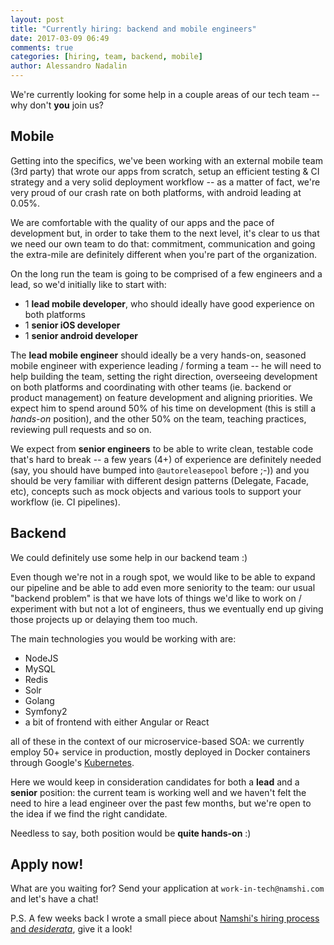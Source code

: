 ```yaml
---
layout: post
title: "Currently hiring: backend and mobile engineers"
date: 2017-03-09 06:49
comments: true
categories: [hiring, team, backend, mobile]
author: Alessandro Nadalin
---
```


We're currently looking for some help in a couple areas of our tech team -- why
don't **you** join us?

<!-- more -->

## Mobile

Getting into the specifics, we've been working with an external mobile team (3rd party)
that wrote our apps from scratch, setup an efficient testing & CI strategy and a
very solid deployment workflow -- as a matter of fact, we're very proud of our
crash rate on both platforms, with android leading at 0.05%.

We are comfortable with the quality of our apps and the pace of development but,
in order to take them to the next level, it's clear to us that we need our own
team to do that: commitment, communication and going the extra-mile are definitely
different when you're part of the organization.

On the long run the team is going to be comprised of a few engineers and a lead,
so we'd initially like to start with:

* 1 **lead mobile developer**, who should ideally have good experience on both platforms
* 1 **senior iOS developer**
* 1 **senior android developer**

The **lead mobile engineer** should ideally be a very hands-on, seasoned mobile
engineer with experience leading / forming a team -- he will need to
help building the team, setting the right direction, overseeing development
on both platforms and coordinating with other teams (ie. backend
or product management) on feature development and aligning priorities. We expect
him to spend around 50% of his time on development (this is still a *hands-on* position),
and the other 50% on the team, teaching practices, reviewing pull requests and so on.

We expect from **senior engineers** to be able to write clean, testable code that's
hard to break -- a few years (4+) of experience are definitely needed (say, you
should have bumped into `@autoreleasepool` before ;-)) and you
should be very familiar with different design patterns (Delegate, Facade, etc),
concepts such as mock objects and various tools to support your workflow (ie. CI
pipelines).

## Backend

We could definitely use some help in our backend team :)

Even though we're not in a rough spot, we would like to be able to expand
our pipeline and be able to add even more seniority to the team: our usual "backend problem"
is that we have lots of things we'd like to work on / experiment with but not a lot
of engineers, thus we eventually end up giving those projects up or delaying them
too much.

The main technologies you would be working with are:

* NodeJS
* MySQL
* Redis
* Solr
* Golang
* Symfony2
* a bit of frontend with either Angular or React

all of these in the context of our microservice-based SOA: we currently employ
50+ service in production, mostly deployed in Docker containers through Google's
[Kubernetes](https://kubernetes.io/).

Here we would keep in consideration candidates for both a **lead** and a
**senior** position: the current team is working well and we haven't felt the
need to hire a lead engineer over the past few months, but we're open to the
idea if we find the right candidate.

Needless to say, both position would be **quite hands-on** :)

## Apply now!

What are you waiting for? Send your application at `work-in-tech@namshi.com` and
let's have a chat!

P.S. A few weeks back I wrote a small piece about [Namshi's hiring process and *desiderata*](http://tech.namshi.com/blog/2016/12/06/get-that-job-at-namshi/),
give it a look!
